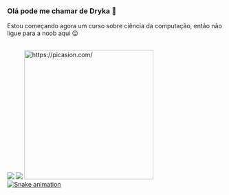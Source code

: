 ### Olá pode me chamar de Dryka 👋
Estou começando agora um curso sobre ciência da computação, então não ligue para a noob aqui 😜

  </div>
  <br><a href="https://www.youtube.com/channel/UCAH13gUwq6BvgGc5LIRCpbw" target="_blank"><img src="https://img.shields.io/badge/-Youtube-%23EA4335?style=for-the-badge&logo=youtube&logoColor=white" target="_blank"></a>
   	<a href="https://www.twitch.tv/ghoulgirl92" target="_blank"><img src="https://img.shields.io/badge/Twitch-9146FF?style=for-the-badge&logo=twitch&logoColor=white" target="_blank"></a>
    </div>
<a href="https://picasion.com/"><img src="https://i.picasion.com/pic92/01ab18488bfb7f5080852ea61156da82.gif" width="300" height="300" border="0" alt="https://picasion.com/" /></a><br /><a href="https://picasion.com/" 
    
  ![Snake animation](https://github.com/ghoulgirl92/ghoulgirl92/blob/output/github-contribution-grid-snake.svg)
 <div>
